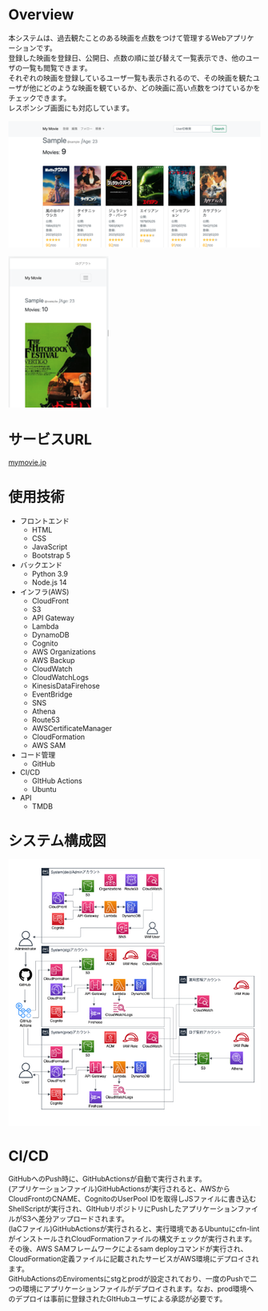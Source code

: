 # Overview
本システムは、過去観たことのある映画を点数をつけて管理するWebアプリケーションです。  
登録した映画を登録日、公開日、点数の順に並び替えて一覧表示でき、他のユーザの一覧も閲覧できます。  
それぞれの映画を登録しているユーザ一覧も表示されるので、その映画を観たユーザが他にどのような映画を観ているか、どの映画に高い点数をつけているかをチェックできます。  
レスポンシブ画面にも対応しています。  
<br>
<img src="./img/readme_movie_list.png" width="1000">
<br>

<img src="./img/readme_movie_%20Responsive.png" width="200">

# サービスURL
<p><a href="https://mymovie.jp/" target="_blank">mymovie.jp</a></p>

# 使用技術
* フロントエンド
  * HTML  
  * CSS  
  * JavaScript  
  * Bootstrap 5  
* バックエンド  
  * Python 3.9  
  * Node.js 14  
* インフラ(AWS)  
  * CloudFront  
  * S3  
  * API Gateway  
  * Lambda  
  * DynamoDB  
  * Cognito  
  * AWS Organizations  
  * AWS Backup  
  * CloudWatch  
  * CloudWatchLogs  
  * KinesisDataFirehose  
  * EventBridge  
  * SNS  
  * Athena  
  * Route53  
  * AWSCertificateManager  
  * CloudFormation  
  * AWS SAM  
* コード管理  
  * GitHub  
* CI/CD  
  * GItHub Actions  
  * Ubuntu  
* API  
  * TMDB  

# システム構成図
<img src="./img/system_ architecture.png" width="800">

# CI/CD
GitHubへのPush時に、GitHubActionsが自動で実行されます。  
(アプリケーションファイル)GitHubActionsが実行されると、AWSからCloudFrontのCNAME、CognitoのUserPool IDを取得しJSファイルに書き込むShellScriptが実行され、GItHubリポジトリにPushしたアプリケーションファイルがS3へ差分アップロードされます。  
(IaCファイル)GitHubActionsが実行されると、実行環境であるUbuntuにcfn-lintがインストールされCloudFormationファイルの構文チェックが実行されます。その後、AWS SAMフレームワークによるsam deployコマンドが実行され、CloudFormation定義ファイルに記載されたサービスがAWS環境にデプロイされます。  
GitHubActionsのEnviromentsにstgとprodが設定されており、一度のPushで二つの環境にアプリケーションファイルがデプロイされます。なお、prod環境へのデプロイは事前に登録されたGItHubユーザによる承認が必要です。  

